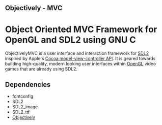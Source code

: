 Objectively - MVC
---
Object Oriented MVC Framework for OpenGL and SDL2 using GNU C
===

ObjectivelyMVC is a user interface and interaction framework for [SDL2](http://www.libsdl.org) inspired by 
Apple's [Cocoa model-view-controller API](https://developer.apple.com/library/mac/documentation/general/conceptual/devpedia-cocoacore/MVC.html). 
It is geared towards building high-quality, modern looking user interfaces within [OpenGL](http://www.opengl.org/) 
video games that are already using SDL2.

Dependencies
---
 * fontconfig
 * SDL2
 * SDL2_image
 * SDL2_ttf
 * [Objectively](https://github.com/jdolan/Objectively)

